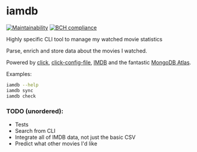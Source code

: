 # iamdb
[![Maintainability](https://api.codeclimate.com/v1/badges/ca78817e0669a495bcf4/maintainability)](https://codeclimate.com/github/yehonatanz/iamdb/maintainability)
[![BCH compliance](https://bettercodehub.com/edge/badge/yehonatanz/iamdb?branch=master)](https://bettercodehub.com/)

Highly specific CLI tool to manage my watched movie statistics

Parse, enrich and store data about the movies I watched.

Powered by [click](https://palletsprojects.com/p/click), [click-config-file](https://github.com/phha/click_config_file), [IMDB](https://www.imdb.com/interfaces) and the fantastic [MongoDB Atlas](https://www.mongodb.com/cloud/atlas).

Examples:
```bash
iamdb --help
iamdb sync
iamdb check
```

### TODO (unordered):
* Tests
* Search from CLI
* Integrate all of IMDB data, not just the basic CSV
* Predict what other movies I'd like
